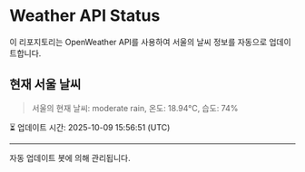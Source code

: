 
# Weather API Status

이 리포지토리는 OpenWeather API를 사용하여 서울의 날씨 정보를 자동으로 업데이트합니다.

## 현재 서울 날씨
> 서울의 현재 날씨: moderate rain, 온도: 18.94°C, 습도: 74%

⏳ 업데이트 시간: 2025-10-09 15:56:51 (UTC)

---
자동 업데이트 봇에 의해 관리됩니다.
